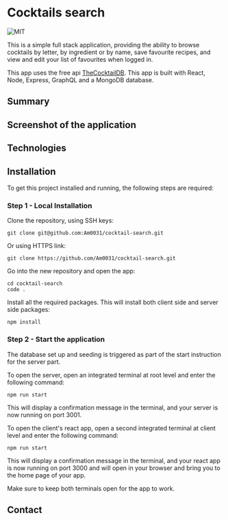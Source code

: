 # Cocktails search

![MIT](https://img.shields.io/badge/License-MIT-blue)

This is a simple full stack application, providing the ability to browse cocktails by letter, by ingredient or by name, save favourite recipes, and view and edit your list of favourites when logged in.

This app uses the free api [TheCocktailDB](https://www.thecocktaildb.com/api.php).
This app is built with React, Node, Express, GraphQL and a MongoDB database.

## Summary

## Screenshot of the application

## Technologies

## Installation

To get this project installed and running, the following steps are required:

### Step 1 - Local Installation

Clone the repository, using SSH keys:

```
git clone git@github.com:Am0031/cocktail-search.git
```

Or using HTTPS link:

```
git clone https://github.com/Am0031/cocktail-search.git
```

Go into the new repository and open the app:

```
cd cocktail-search
code .
```

Install all the required packages. This will install both client side and server side packages:

```
npm install
```

### Step 2 - Start the application

The database set up and seeding is triggered as part of the start instruction for the server part.

To open the server, open an integrated terminal at root level and enter the following command:

```
npm run start
```

This will display a confirmation message in the terminal, and your server is now running on port 3001.

To open the client's react app, open a second integrated terminal at client level and enter the following command:

```
npm run start
```

This will display a confirmation message in the terminal, and your react app is now running on port 3000 and will open in your browser and bring you to the home page of your app.

Make sure to keep both terminals open for the app to work.

## Contact

